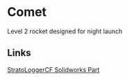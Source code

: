 # Comet
Level 2 rocket designed for night launch

## Links
[StratoLoggerCF Solidworks Part](https://grabcad.com/library/stratologger-altimeter-1)

